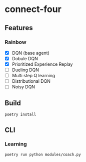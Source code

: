 # connect-four

## Features

### Rainbow

- [x] DQN (base agent)
- [x] Dobule DQN
- [x] Prioritized Experience Replay
- [ ] Dueling DQN
- [ ] Multi step Q learning
- [ ] Distributional DQN
- [ ] Noisy DQN

## Build

```
poetry install
```

## CLI

### Learning

```
poetry run python modules/coach.py
```
